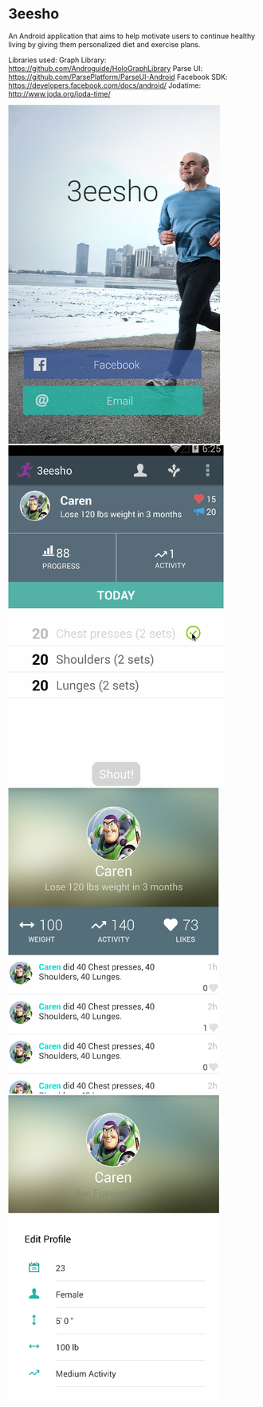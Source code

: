 3eesho
======

An Android application that aims to help motivate users to continue healthy living by giving them personalized diet and exercise plans.

Libraries used:
Graph Library: https://github.com/Androguide/HoloGraphLibrary
Parse UI: https://github.com/ParsePlatform/ParseUI-Android
Facebook SDK: https://developers.facebook.com/docs/android/
Jodatime: http://www.joda.org/joda-time/

![pic1](p1.png)
![gif1](dashboard.gif)
![pic3](p3.png)
![pic4](p4.png)


